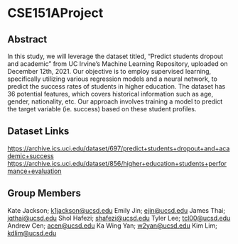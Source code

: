 # CSE151AProject
## Abstract
In this study, we will leverage the dataset titled, “Predict students dropout and academic” from UC Irvine’s Machine Learning Repository, uploaded on December 12th, 2021. Our objective is to employ supervised learning, specifically utilizing various regression models and a neural network, to predict the success rates of students in higher education. The dataset has 36 potential features, which covers historical information such as age, gender, nationality, etc. Our approach involves training a model to predict the target variable (ie. success) based on these student profiles.

## Dataset Links
https://archive.ics.uci.edu/dataset/697/predict+students+dropout+and+academic+success
https://archive.ics.uci.edu/dataset/856/higher+education+students+performance+evaluation

## Group Members
Kate Jackson; k1jackson@ucsd.edu
Emily Jin; ejin@ucsd.edu
James Thai; jqthai@ucsd.edu
Shol Hafezi; shafezi@ucsd.edu
Tyler Lee; tcl00@ucsd.edu
Andrew Cen; acen@ucsd.edu
Ka Wing Yan; w2yan@ucsd.edu
Kim Lim; kdlim@ucsd.edu
